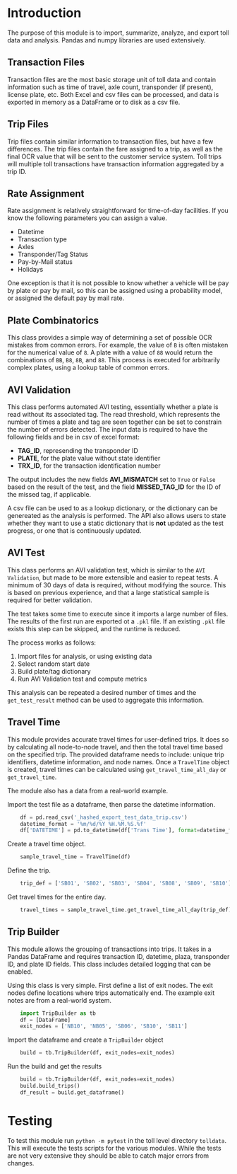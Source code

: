# Introduction
The purpose of this module is to import, summarize, analyze, and export toll data and analysis. Pandas and numpy libraries are used extensively. 

## Transaction Files
Transaction files are the most basic storage unit of toll data and contain information such as time of travel, axle count, transponder (if present), license plate, etc. Both Excel and csv files can be processed, and data is exported in memory as a DataFrame or to disk as a csv file. 

## Trip Files
Trip files contain similar information to transaction files, but have a few differences. The trip files contain the fare assigned to a trip, as well as the final OCR value that will be sent to the customer service system. Toll trips will multiple toll transactions have transaction information aggregated by a trip ID. 

## Rate Assignment
Rate assignment is relatively straightforward for time-of-day facilities. If you know the following parameters you can assign a value. 
- Datetime
- Transaction type
- Axles
- Transponder/Tag Status
- Pay-by-Mail status
- Holidays 

One exception is that it is not possible to know whether a vehicle will be pay by plate or pay by mail, so this can be assigned using a probability model, or assigned the default pay by mail rate. 

## Plate Combinatorics
This class provides a simple way of determining a set of possible OCR mistakes from common errors. For example, the value of `B` is often mistaken for the numerical value of `8`. A plate with a value of `88` would return the combinations of `BB`, `B8`, `8B`, and `88`. This process is executed for arbitrarily complex plates, using a lookup table of common errors. 

## AVI Validation
This class performs automated AVI testing, essentially whether a plate is read without its associated tag. The read threshold, which represents the number of times a plate and tag are seen together can be set to constrain the number of errors detected.  The input data is required to have the following fields and be in csv of excel format:
- **TAG_ID**, represending the transponder ID
- **PLATE**, for the plate value without state identifier
- **TRX_ID**, for the transaction identification number

The output includes the new fields **AVI_MISMATCH** set to `True` or `False` based on the result of the test, and the field **MISSED_TAG_ID** for the ID of the missed tag, if applicable.

A csv file can be used to as a lookup dictionary, or the dictionary can be genereated as the analysis is performed. The API also allows users to state whether they want to use a static dictionary that is **not** updated as the test progress, or one that is continuously updated. 

## AVI Test
This class performs an AVI validation test, which is similar to the `AVI Validation`, but made to be more extensible and easier to repeat tests. A minimum of 30 days of data is required, without modifying the source. This is based on previous experience, and that a large statistical sample is required for better validation. 

The test takes some time to execute since it imports a large number of files. The results of the first run are exported ot a `.pkl` file. If an existing `.pkl` file exists this step can be skipped, and the runtime is reduced. 

The process works as follows: 
1. Import files for analysis, or using existing data
2. Select random start date
3. Build plate/tag dictionary
4. Run AVI Validation test and compute metrics

This analysis can be repeated a desired number of times and the `get_test_result` method can be used to aggregate this information.


## Travel Time
This module provides accurate travel times for user-defined trips. It does so by calculating all node-to-node travel, and then the total travel time based on the specified trip. The provided dataframe needs to include: unique trip identifiers, datetime information, and node names. Once a `TravelTime` object is created, travel 
 times can be calculated using `get_travel_time_all_day` or `get_travel_time`. 

The module also has a data from a real-world example. 

Import the test file as a dataframe, then parse the datetime information. 
```python
    df = pd.read_csv('_hashed_export_test_data_trip.csv')
    datetime_format = '%m/%d/%Y %H.%M.%S.%f'
    df['DATETIME'] = pd.to_datetime(df['Trans Time'], format=datetime_format)
```

Create a travel time object. 
```python
    sample_travel_time = TravelTime(df)
```

Define the trip. 
```python
    trip_def = ['SB01', 'SB02', 'SB03', 'SB04', 'SB08', 'SB09', 'SB10']
```

Get travel times for the entire day.
```python
    travel_times = sample_travel_time.get_travel_time_all_day(trip_def)
```

## Trip Builder
This module allows the grouping of transactions into trips. It takes in a Pandas DataFrame and requires transaction ID, datetime, plaza, transponder ID, and plate ID fields. This class includes detailed logging that can be enabled.

Using this class is very simple. First define a list of exit nodes. The exit nodes define locations where trips automatically end. The example exit notes are from a real-world system. 

```python
    import TripBuilder as tb
    df = [DataFrame]
    exit_nodes = ['NB10', 'NB05', 'SB06', 'SB10', 'SB11']
```

Import the dataframe and create a `TripBuilder` object
```python
    build = tb.TripBuilder(df, exit_nodes=exit_nodes)
```

Run the build and get the results
```python
    build = tb.TripBuilder(df, exit_nodes=exit_nodes)
    build.build_trips()
    df_result = build.get_dataframe()
```

# Testing
To test this module run `python -m pytest` in the toll level directory `tolldata`. This will execute the tests scripts for the various modules. While the tests are not very extensive they should be able to catch major errors from changes. 
